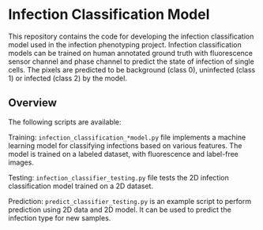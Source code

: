 # Infection Classification Model

This repository contains the code for developing the infection classification model used in the infection phenotyping project. Infection classification models can be trained on human annotated ground truth with fluorescence sensor channel and phase channel to predict the state of infection of single cells. The pixels are predicted to be background (class 0), uninfected (class 1) or infected (class 2) by the model.

## Overview

The following scripts are available:

Training: `infection_classification_*model.py` file implements a machine learning model for classifying infections based on various features. The model is trained on a labeled dataset, with fluorescence and label-free images.

Testing: `infection_classifier_testing.py` file tests the 2D infection classification model trained on a 2D dataset.

Prediction: `predict_classifier_testing.py` is an example script to perform prediction using 2D data and 2D model. It can be used to predict the infection type for new samples.